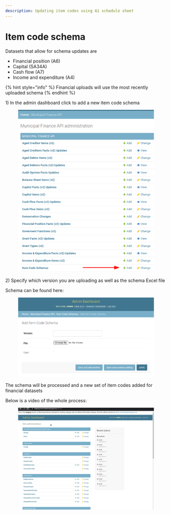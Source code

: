 ```yaml
---
description: Updating item codes using A1 schedule sheet
---
```


# Item code schema

Datasets that allow for schema updates are

* Financial position (A6)
* Capital (SA34A)
* Cash flow (A7)
* Income and expenditure (A4)

{% hint style="info" %}
Financial uploads will use the most recently uploaded schema
{% endhint %}

1\) In the admin dashboard click to add a new item code schema

<figure><img src="../.gitbook/assets/image (1).png" alt=""><figcaption></figcaption></figure>

2\) Specify which version you are uploading as well as the schema Excel file

Schema can be found here:&#x20;

<figure><img src="../.gitbook/assets/image (1) (1).png" alt=""><figcaption></figcaption></figure>

The schema will be processed and a new set of item codes added for financial datasets

Below is a video of the whole process:

<figure><img src="../.gitbook/assets/uitem_code.gif" alt=""><figcaption></figcaption></figure>

